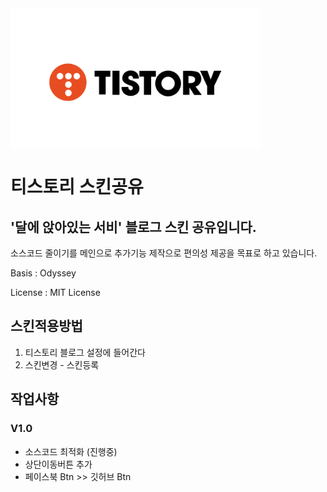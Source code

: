 <img align="center" width="400px" src="assets/Title.png">


# 티스토리 스킨공유
'달에 앉아있는 서비' 블로그 스킨 공유입니다.
--------------
소스코드 줄이기를 메인으로 추가기능 제작으로 편의성 제공을 목표로 하고 있습니다.

Basis : Odyssey

License : MIT License

## 스킨적용방법
1. 티스토리 블로그 설정에 들어간다
2. 스킨변경 - 스킨등록 

## 작업사항

### V1.0
* 소스코드 최적화 (진행중)
* 상단이동버튼 추가
* 페이스북 Btn >> 깃허브 Btn
